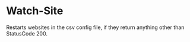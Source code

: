 # Watch-Site
Restarts websites in the csv config file, if they return anything other than StatusCode 200.
